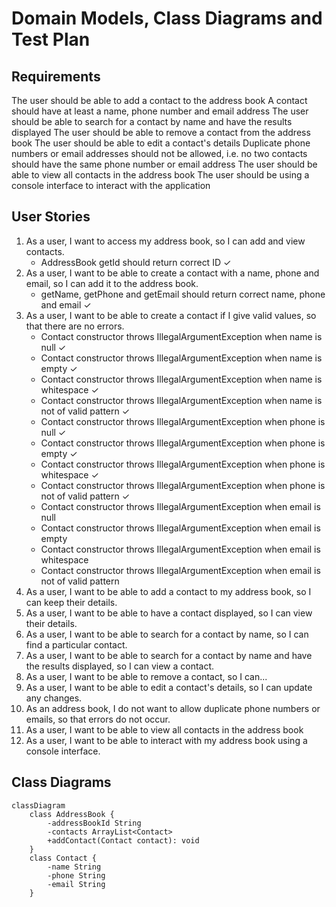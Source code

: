 # Domain Models, Class Diagrams and Test Plan

## Requirements

The user should be able to add a contact to the address book
A contact should have at least a name, phone number and email address
The user should be able to search for a contact by name and have the results displayed
The user should be able to remove a contact from the address book
The user should be able to edit a contact's details
Duplicate phone numbers or email addresses should not be allowed, i.e. no two contacts should have the same phone number or email address
The user should be able to view all contacts in the address book
The user should be using a console interface to interact with the application

## User Stories

1. As a user, I want to access my address book, so I can add and view contacts.
   - AddressBook getId should return correct ID ✓
2. As a user, I want to be able to create a contact with a name, phone and email, so I can add it to the address book.
   - getName, getPhone and getEmail should return correct name, phone and email ✓
3. As a user, I want to be able to create a contact if I give valid values, so that there are no errors.
   - Contact constructor throws IllegalArgumentException when name is null ✓
   - Contact constructor throws IllegalArgumentException when name is empty ✓
   - Contact constructor throws IllegalArgumentException when name is whitespace ✓
   - Contact constructor throws IllegalArgumentException when name is not of valid pattern ✓
   - Contact constructor throws IllegalArgumentException when phone is null ✓
   - Contact constructor throws IllegalArgumentException when phone is empty ✓
   - Contact constructor throws IllegalArgumentException when phone is whitespace ✓
   - Contact constructor throws IllegalArgumentException when phone is not of valid pattern ✓
   - Contact constructor throws IllegalArgumentException when email is null 
   - Contact constructor throws IllegalArgumentException when email is empty 
   - Contact constructor throws IllegalArgumentException when email is whitespace 
   - Contact constructor throws IllegalArgumentException when email is not of valid pattern 
4. As a user, I want to be able to add a contact to my address book, so I can keep their details. 
5. As a user, I want to be able to have a contact displayed, so I can view their details. 
6. As a user, I want to be able to search for a contact by name, so I can find a particular contact. 
7. As a user, I want to be able to search for a contact by name and have the results displayed, so I can view a contact.
8. As a user, I want to be able to remove a contact, so I can...
9. As a user, I want to be able to edit a contact's details, so I can update any changes. 
10. As an address book, I do not want to allow duplicate phone numbers or emails, so that errors do not occur.
11. As a user, I want to be able to view all contacts in the address book
12. As a user, I want to be able to interact with my address book using a console interface. 

## Class Diagrams

```mermaid
classDiagram
    class AddressBook {
        -addressBookId String
        -contacts ArrayList<Contact>
        +addContact(Contact contact): void
    }
    class Contact {
        -name String
        -phone String
        -email String
    }
```


